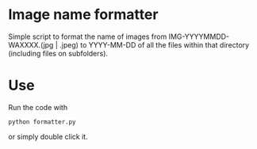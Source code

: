 # Image name formatter
Simple script to format the name of images from IMG-YYYYMMDD-WAXXXX.(jpg | .jpeg) to YYYY-MM-DD of all the files within that directory (including files on subfolders).

# Use

Run the code with
```
python formatter.py
```

or simply double click it.
